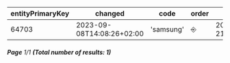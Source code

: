 | entityPrimaryKey | changed                   | code      | order | published                     | status   | visibility |
| ---------------- | ------------------------- | --------- | ----- | ----------------------------- | -------- | ---------- |
| 64703            | 2023-09-08T14:08:26+02:00 | 'samsung' | ⎆     | 2023-10-21T11:44:03.681+02:00 | 'ACTIVE' | 'VISIBLE'  |

###### **Page** 1/1 **(Total number of results: 1)**